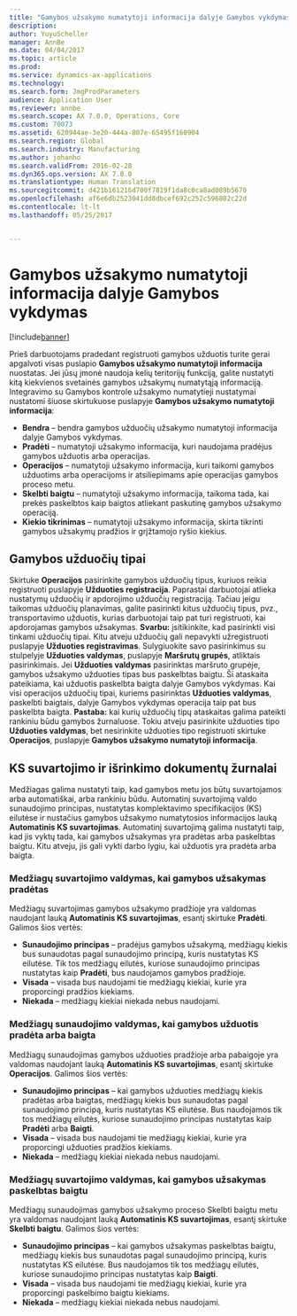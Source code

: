 ```yaml
---
title: "Gamybos užsakymo numatytoji informacija dalyje Gamybos vykdymas"
description: 
author: YuyuScheller
manager: AnnBe
ms.date: 04/04/2017
ms.topic: article
ms.prod: 
ms.service: dynamics-ax-applications
ms.technology: 
ms.search.form: JmgProdParameters
audience: Application User
ms.reviewer: annbe
ms.search.scope: AX 7.0.0, Operations, Core
ms.custom: 70073
ms.assetid: 620944ae-3e20-444a-807e-65495f160904
ms.search.region: Global
ms.search.industry: Manufacturing
ms.author: johanho
ms.search.validFrom: 2016-02-28
ms.dyn365.ops.version: AX 7.0.0
ms.translationtype: Human Translation
ms.sourcegitcommit: d421b161216d700f7819f1da8c0ca8ad089b5670
ms.openlocfilehash: af6e6db2523041dd8dbcef692c252c596802c22d
ms.contentlocale: lt-lt
ms.lasthandoff: 05/25/2017


---
```


# <a name="production-order-defaults-in-manufacturing-execution"></a>Gamybos užsakymo numatytoji informacija dalyje Gamybos vykdymas

[!include[banner](../includes/banner.md)]




Prieš darbuotojams pradedant registruoti gamybos užduotis turite gerai apgalvoti visas puslapio **Gamybos užsakymo numatytoji informacija** nuostatas. Jei jūsų įmonė naudoja kelių teritorijų funkciją, galite nustatyti kitą kiekvienos svetainės gamybos užsakymų numatytąją informaciją. Integravimo su Gamybos kontrole užsakymo numatytieji nustatymai nustatomi šiuose skirtukuose puslapyje **Gamybos užsakymo numatytoji informacija**:

-   **Bendra** – bendra gamybos užduočių užsakymo numatytoji informacija dalyje Gamybos vykdymas.
-   **Pradėti** – numatytoji užsakymo informacija, kuri naudojama pradėjus gamybos užduotis arba operacijas.
-   **Operacijos** – numatytoji užsakymo informacija, kuri taikomi gamybos užduotims arba operacijoms ir atsiliepimams apie operacijas gamybos proceso metu.
-   **Skelbti baigtu** – numatytoji užsakymo informacija, taikoma tada, kai prekės paskelbtos kaip baigtos atliekant paskutinę gamybos užsakymo operaciją.
-   **Kiekio tikrinimas** – numatytoji užsakymo informacija, skirta tikrinti gamybos užsakymų pradžios ir grįžtamojo ryšio kiekius.

## <a name="types-of-production-jobs"></a>Gamybos užduočių tipai
Skirtuke **Operacijos** pasirinkite gamybos užduočių tipus, kuriuos reikia registruoti puslapyje **Užduoties registracija**. Paprastai darbuotojai atlieka nustatymų užduočių ir apdorojimo užduočių registraciją. Tačiau jeigu taikomas užduočių planavimas, galite pasirinkti kitus užduočių tipus, pvz., transportavimo užduotis, kurias darbuotojai taip pat turi registruoti, kai apdorojamas gamybos užsakymas. **Svarbu:** įsitikinkite, kad pasirinkti visi tinkami užduočių tipai. Kitu atveju užduočių gali nepavykti užregistruoti puslapyje **Užduoties registravimas**. Sulygiuokite savo pasirinkimus su stulpelyje **Užduoties valdymas**, puslapyje **Maršrutų grupės**, atliktais pasirinkimais. Jei **Užduoties valdymas** pasirinktas maršruto grupėje, gamybos užsakymo užduoties tipas bus paskelbtas baigtu. Ši ataskaita pateikiama, kai užduotis paskelbta baigta dalyje Gamybos vykdymas. Kai visi operacijos užduočių tipai, kuriems pasirinktas **Užduoties valdymas**, paskelbti baigtais, dalyje Gamybos vykdymas operacija taip pat bus paskelbta baigta. **Pastaba:** kai kurių užduočių tipų ataskaitas galima pateikti rankiniu būdu gamybos žurnaluose. Tokiu atveju pasirinkite užduoties tipo **Užduoties valdymas**, bet nesirinkite užduoties tipo registruoti skirtuke **Operacijos**, puslapyje **Gamybos užsakymo numatytoji informacija**.

## <a name="bom-consumption-and-picking-list-journals"></a>KS suvartojimo ir išrinkimo dokumentų žurnalai
Medžiagas galima nustatyti taip, kad gamybos metu jos būtų suvartojamos arba automatiškai, arba rankiniu būdu. Automatinį suvartojimą valdo sunaudojimo principas, nustatytas komplektavimo specifikacijos (KS) eilutėse ir nustačius gamybos užsakymo numatytosios informacijos lauką **Automatinis KS suvartojimas**. Automatinį suvartojimą galima nustatyti taip, kad jis vyktų tada, kai gamybos užsakymas yra pradėtas arba paskelbtas baigtu. Kitu atveju, jis gali vykti darbo lygiu, kai užduotis yra pradėta arba baigta.

### <a name="controlling-material-consumption-when-a-production-order-is-started"></a>Medžiagų suvartojimo valdymas, kai gamybos užsakymas pradėtas

Medžiagų suvartojimas gamybos užsakymo pradžioje yra valdomas naudojant lauką **Automatinis KS suvartojimas**, esantį skirtuke **Pradėti**. Galimos šios vertės:

-   **Sunaudojimo principas** – pradėjus gamybos užsakymą, medžiagų kiekis bus sunaudotas pagal sunaudojimo principą, kuris nustatytas KS eilutėse. Tik tos medžiagų eilutės, kuriose sunaudojimo principas nustatytas kaip **Pradėti**, bus naudojamos gamybos pradžioje.
-   **Visada** – visada bus naudojami tie medžiagų kiekiai, kurie yra proporcingi pradžios kiekiams.
-   **Niekada** – medžiagų kiekiai niekada nebus naudojami.

### <a name="controlling-material-consumption-when-a-production-job-is-started-or-completed"></a>Medžiagų sunaudojimo valdymas, kai gamybos užduotis pradėta arba baigta

Medžiagų sunaudojimas gamybos užduoties pradžioje arba pabaigoje yra valdomas naudojant lauką **Automatinis KS suvartojimas**, esantį skirtuke **Operacijos**. Galimos šios vertės:

-   **Sunaudojimo principas** – kai gamybos užduoties medžiagų kiekis pradėtas arba baigtas, medžiagų kiekis bus sunaudotas pagal sunaudojimo principą, kuris nustatytas KS eilutėse. Bus naudojamos tik tos medžiagų eilutės, kuriose sunaudojimo principas nustatytas kaip **Pradėti** arba **Baigti**.
-   **Visada** – visada bus naudojami tie medžiagų kiekiai, kurie yra proporcingi užduoties pradžios kiekiams.
-   **Niekada** – medžiagų kiekiai niekada nebus naudojami.

### <a name="controlling-material-consumption-when-a-production-order-is-reported-as-finished"></a>Medžiagų suvartojimo valdymas, kai gamybos užsakymas paskelbtas baigtu

Medžiagų sunaudojimas gamybos užsakymo proceso Skelbti baigtu metu yra valdomas naudojant lauką **Automatinis KS suvartojimas**, esantį skirtuke **Skelbti baigtu**. Galimos šios vertės:

-   **Sunaudojimo principas** – kai gamybos užsakymas paskelbtas baigtu, medžiagų kiekis bus sunaudotas pagal sunaudojimo principą, kuris nustatytas KS eilutėse. Bus naudojamos tik tos medžiagų eilutės, kuriose sunaudojimo principas nustatytas kaip **Baigti**.
-   **Visada** – visada bus naudojami tie medžiagų kiekiai, kurie yra proporcingi paskelbimo baigtu kiekiams.
-   **Niekada** – medžiagų kiekiai niekada nebus naudojami.





